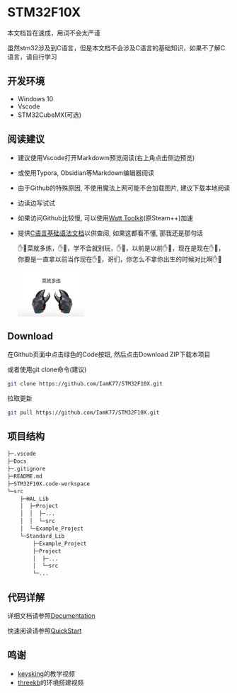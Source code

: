 # STM32F10X

本文档旨在速成，用词不会太严谨

虽然stm32涉及到C语言，但是本文档不会涉及C语言的基础知识，如果不了解C语言，请自行学习

## 开发环境

- Windows 10
- Vscode
- STM32CubeMX(可选)

## 阅读建议

- 建议使用Vscode打开Markdowm预览阅读(右上角点击侧边预览)
- 或使用Typora, Obsidian等Markdown编辑器阅读
- 由于Github的特殊原因, 不使用魔法上网可能不会加载图片, 建议下载本地阅读
- 边读边写试试
- 如果访问Github比较慢, 可以使用[Watt Toolkit](https://steampp.net/)(原Steam++)加速
- 提供[C语言基础语法文档](https://github.com/IamK77/note/blob/master/C/cnote.md)以供查阅, 如果这都看不懂, 那我还是那句话

    ✋🤚菜就多练，✋🤚，学不会就别玩，✋🤚，以前是以前✋🤚，现在是现在✋🤚，你要是一直拿以前当作现在✋🤚，哥们，你怎么不拿你出生的时候对比啊✋🤚

    <img src="./Docs/Resource/菜就多练.jpg" width=150>

## Download

在Github页面中点击绿色的Code按钮, 然后点击Download ZIP下载本项目

或者使用git clone命令(建议)

```bash
git clone https://github.com/IamK77/STM32F10X.git
```

拉取更新

```bash
git pull https://github.com/IamK77/STM32F10X.git
```

## 项目结构

```bash
├─.vscode
├─Docs
├─.gitignore
├─README.md
├─STM32F10X.code-workspace
└─src
    ├─HAL_Lib
    │  ├─Project
    │  │  ├─...
    │  │  └─src
    │  └─Example_Project
    └─Standard_Lib
        ├─Example_Project
        ├─Project
        │  ├─...
        │  └─src
        └─...
```

## 代码详解

详细文档请参照[Documentation](./Docs/README.md)

快速阅读请参照[QuickStart](./Docs/README.md#quickstart)

## 鸣谢

- [keysking](https://space.bilibili.com/6100925)的教学视频
- [threekb](https://space.bilibili.com/3493142393260061)的环境搭建视频
